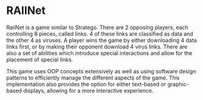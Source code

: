 # RAIINet

RaiiNet is a game similar to Stratego. There are 2 opposing players, each controlling 8 pieces, called links. 4 of these links are classified as data and the other 4 as viruses. A player wins the game by either downloading
4 data links first, or by making their opponent download 4 virus links. There are also a set of abilities which introduce special interactions and allow for the placement of special links.

This game uses OOP concepts extensively as well as using software design patterns to efficiently manage the different aspects of the game. This implementation also provides the option for either text-based or graphic-based displays,
allowing for a more interactive experience.
